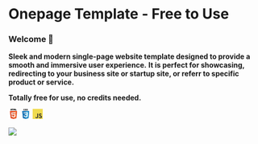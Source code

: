 # Onepage Template - Free to Use
<h3 title="welcome"> Welcome 👋</h3>

**Sleek and modern single-page website template designed to provide a smooth and immersive user experience.**
**It is perfect for showcasing, redirecting to your business site or startup site, or referr to specific product or service.**

**Totally free for use, no credits needed.**

<code><img height="20" src="https://raw.githubusercontent.com/github/explore/80688e429a7d4ef2fca1e82350fe8e3517d3494d/topics/html/html.png"></code>
<code><img height="20" src="https://raw.githubusercontent.com/github/explore/80688e429a7d4ef2fca1e82350fe8e3517d3494d/topics/css/css.png"></code>
<code><img height="20" src="https://raw.githubusercontent.com/github/explore/80688e429a7d4ef2fca1e82350fe8e3517d3494d/topics/javascript/javascript.png"></code>

<img src="https://cdn.upload.systems/uploads/dFaFpUQm.jpg">

 
